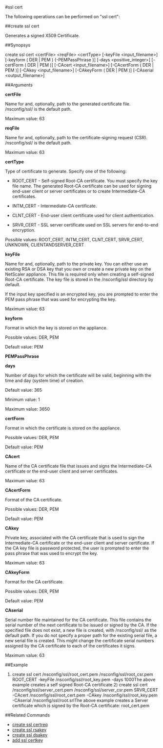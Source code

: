 #ssl cert

The following operations can be performed on "ssl cert":


##create ssl cert

Generates a signed X509 Certificate.


##Synopsys

create ssl cert &lt;certFile> &lt;reqFile> &lt;certType> [-keyFile &lt;input_filename>] [-keyform ( DER | PEM )  {-PEMPassPhrase }] [-days &lt;positive_integer>] [-certForm ( DER | PEM )] [-CAcert &lt;input_filename>] [-CAcertForm ( DER | PEM )] [-CAkey &lt;input_filename>] [-CAkeyForm ( DER | PEM )] [-CAserial &lt;output_filename>]


##Arguments

<b>certFile</b>
Name for and, optionally, path to the generated certificate file. /nsconfig/ssl/ is the default path.
Maximum value: 63

<b>reqFile</b>
Name for and, optionally, path to the certificate-signing request (CSR). /nsconfig/ssl/ is the default path.
Maximum value: 63

<b>certType</b>
Type of certificate to generate. Specify one of the following:
* ROOT_CERT - Self-signed Root-CA certificate. You must specify the key file name. The generated Root-CA certificate can be used for signing end-user client or server certificates or to create Intermediate-CA certificates.
* INTM_CERT - Intermediate-CA certificate. 
* CLNT_CERT - End-user client certificate used for client authentication.
* SRVR_CERT - SSL server certificate used on SSL servers for end-to-end encryption.
Possible values: ROOT_CERT, INTM_CERT, CLNT_CERT, SRVR_CERT, UNKNOWN, CLIENTANDSERVER_CERT

<b>keyFile</b>
Name for and, optionally, path to the private key. You can either use an existing RSA or DSA key that you own or create a new private key on the NetScaler appliance. This file is required only when creating a self-signed Root-CA certificate. The key file is stored in the /nsconfig/ssl directory by default. 
If the input key specified is an encrypted key, you are prompted to enter the PEM pass phrase that was used for encrypting the key.
Maximum value: 63

<b>keyform</b>
Format in which the key is stored on the appliance.
Possible values: DER, PEM
Default value: PEM

<b>PEMPassPhrase</b>

<b>days</b>
Number of days for which the certificate will be valid, beginning with the time and day (system time) of creation.
Default value: 365
Minimum value: 1
Maximum value: 3650

<b>certForm</b>
Format in which the certificate is stored on the appliance.
Possible values: DER, PEM
Default value: PEM

<b>CAcert</b>
Name of the CA certificate file that issues and signs the Intermediate-CA certificate or the end-user client and server certificates.
Maximum value: 63

<b>CAcertForm</b>
Format of the CA certificate.
Possible values: DER, PEM
Default value: PEM

<b>CAkey</b>
Private key, associated with the CA certificate that is used to sign the Intermediate-CA certificate or the end-user client and server certificate. If the CA key file is password protected, the user is prompted to enter the pass phrase that was used to encrypt the key.
Maximum value: 63

<b>CAkeyForm</b>
Format for the CA certificate.
Possible values: DER, PEM
Default value: PEM

<b>CAserial</b>
Serial number file maintained for the CA certificate. This file contains the serial number of the next certificate to be issued or signed by the CA. If the specified file does not exist, a new file is created, with /nsconfig/ssl/ as the default path. If you do not specify a proper path for the existing serial file, a new serial file is created. This might change the certificate serial numbers assigned by the CA certificate to each of the certificates it signs.
Maximum value: 63



##Example

1) create ssl cert /nsconfig/ssl/root_cert.pem /nsconfig/ssl/root_csr.pem ROOT_CERT -keyFile /nsconfig/ssl/root_key.pem -days 1000The above example creates a self signed Root-CA certificate.2) create ssl cert /nsconfig/ssl/server_cert.pem /nsconfig/ssl/server_csr.pem SRVR_CERT -CAcert /nsconfig/ssl/root_cert.pem -CAkey /nsconfig/ssl/root_key.pem -CAserial /nsconfig/ssl/root.srlThe above example creates a Server certificate which is signed by the Root-CA certificate: root_cert.pem

##Related Commands

<ul><li><a href="../../../ate-ssl-ce/ate-ssl-ce">create ssl certreq</a></li><li><a href="../../../te-ssl-r/te-ssl-r">create ssl rsakey</a></li><li><a href="../../../te-ssl-d/te-ssl-d">create ssl dsakey</a></li><li><a href="../../../-ssl-ce/-ssl-ce">add ssl certkey</a></li></ul>



